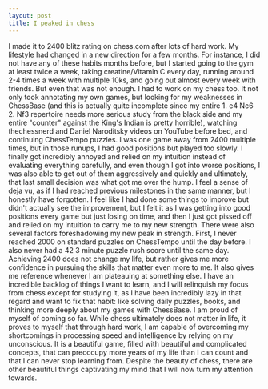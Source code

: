 ```yaml
---
layout: post
title: I peaked in chess
---
```


I made it to 2400 blitz rating on chess.com after lots of hard work. My lifestyle had changed in a new direction for a few months. For instance, I did not have any of these habits months before, but I started going to the gym at least twice a week, taking creatine/Vitamin C every day, running around 2-4 times a week with multiple 10ks, and going out almost every week with friends. But even that was not enough. I had to work on my chess too. It not only took annotating my own games, but looking for my weaknesses in ChessBase (and this is actually quite incomplete since my entire 1. e4 Nc6 2. Nf3 repertoire needs more serious study from the black side and my entire "counter" against the King's Indian is pretty horrible), watching thechessnerd and Daniel Naroditsky videos on YouTube before bed, and continuing ChessTempo puzzles. I was one game away from 2400 multiple times, but in those runups, I had good positions but played too slowly. I finally got incredibly annoyed and relied on my intuition instead of evaluating everything carefully, and even though I got into worse positions, I was also able to get out of them aggressively and quickly and ultimately, that last small decision was what got me over the hump. I feel a sense of deja vu, as if I had reached previous milestones in the same manner, but I honestly have forgotten. I feel like I had done some things to improve but didn't actually see the improvement, but I felt it as I was getting into good positions every game but just losing on time, and then I just got pissed off and relied on my intuition to carry me to my new strength. There were also several factors foreshadowing my new peak in strength. First, I never reached 2000 on standard puzzles on ChessTempo until the day before. I also never had a 42 3 minute puzzle rush score until the same day. Achieving 2400 does not change my life, but rather gives me more confidence in pursuing the skills that matter even more to me. It also gives me reference whenever I am plateauing at something else. I have an incredible backlog of things I want to learn, and I will relinquish my focus from chess except for studying it, as I have been incredibly lazy in that regard and want to fix that habit: like solving daily puzzles, books, and thinking more deeply about my games with ChessBase. I am proud of myself of coming so far. While chess ultimately does not matter in life, it proves to myself that through hard work, I am capable of overcoming my shortcomings in processing speed and intelligence by relying on my unconscious. It is a beautiful game, filled with beautiful and complicated concepts, that can preoccupy more years of my life than I can count and that I can never stop learning from. Despite the beauty of chess, there are other beautiful things captivating my mind that I will now turn my attention towards.